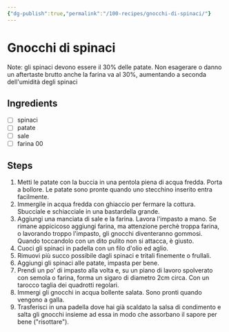 ```yaml
---
{"dg-publish":true,"permalink":"/100-recipes/gnocchi-di-spinaci/"}
---
```


# Gnocchi di spinaci
Note: gli spinaci devono essere il 30% delle patate. Non esagerare o danno un aftertaste brutto
anche la farina va al 30%, aumentando a seconda dell'umidità degli spinaci 
## Ingredients
- [ ] spinaci
- [ ] patate
- [ ] sale
- [ ] farina 00
## Steps
1. Metti le patate con la buccia in una pentola piena di acqua fredda. Porta a bollore. Le patate sono pronte quando uno stecchino inserito entra facilmente.
2. Immergile in acqua fredda con ghiaccio per fermare la cottura. Sbucciale e schiacciale in una bastardella grande.
3. Aggiungi una manciata di sale e la farina. Lavora l'impasto a mano. Se rimane appicicoso aggiungi farina, ma attenzione perchè troppa farina, o lavorando troppo l'impasto, gli gnocchi diventeranno gommosi. Quando toccandolo con un dito pulito non si attacca, è giusto.
4. Cuoci gli spinaci in padella con un filo d'olio ed aglio.
5. Rimuovi più succo possibile dagli spinaci e tritali finemente o frullali.
6. Aggiungi gli spinaci alle patate, impasta per bene.
7.  Prendi un po' di impasto alla volta e, su un piano di lavoro spolverato con semola o farina, forma un sigaro di diametro 2cm circa. Con un tarocco taglia dei quadrotti regolari.
5. Immergi gli gnocchi in acqua bollente salata. Sono pronti quando vengono a galla.
6.  Trasferisci in una padella dove hai già scaldato la salsa di condimento e salta gli gnocchi insieme ad essa in modo che assorbano il sapore per bene ("risottare").